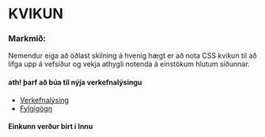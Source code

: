 # KVIKUN

### Markmið:
Nemendur eiga að öðlast skilning á hvenig hægt er að nota CSS kvikun til að lífga upp á vefsíður og vekja athygli notenda á einstökum hlutum síðunnar. 

#### ath! þarf að búa til nýja verkefnalýsingu

* [Verkefnalýsing]()
* [Fylgigögn](https://github.com/vefhonnun/21V/tree/main/S%C3%BDnid%C3%A6mi/V-1)

#### Einkunn verður birt í Innu
